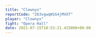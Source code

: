 ```yaml
---
title: "Clownyx"
reportCode: "263vgwqW1G4jMVXT"
player: "Clownyx"
fight: "Opera Hall"
date: 2021-07-15T18:53:21.415000+00:00
---
```


